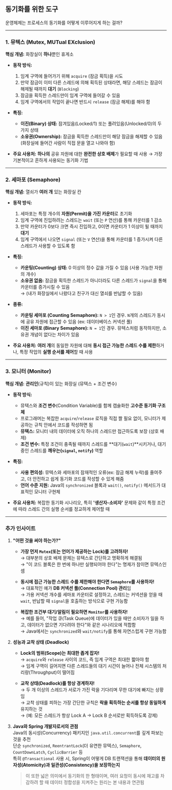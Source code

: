 ## 동기화를 위한 도구

운영체제는 프로세스의 동기화를 어떻게 이루어지게 하는 걸까?

---

### **1. 뮤텍스 (Mutex, MUTual EXclusion)**

**핵심 개념:** 화장실이 **하나**뿐인 휴게소

* **동작 방식:**
  1. 임계 구역에 들어가기 위해 `acquire` (잠금 획득)을 시도
  2. 만약 잠금이 이미 다른 스레드에 의해 획득된 상태라면, 해당 스레드는 잠금이 해제될 때까지 **대기** (`Blocking`)
  3. 잠금을 획득한 스레드만이 임계 구역에 들어갈 수 있음
  4. 임계 구역에서의 작업이 끝나면 반드시 `release` (잠금 해제)를 해야 함
     
* **특징:**
    * **이진(Binary) 상태:** 잠겨있음(Locked/1) 또는 풀려있음(Unlocked/0)의 두 가지 상태
    * **소유권(Ownership):** 잠금을 획득한 스레드만이 해당 잠금을 해제할 수 있음 (화장실에 들어간 사람이 직접 문을 열고 나와야 함)
      
* **주요 사용처:** **하나의** 공유 자원에 대한 **완전한 상호 배제**가 필요할 때 사용 → 가장 기본적이고 흔하게 사용되는 동기화 기법

---

### **2. 세마포 (Semaphore)**

**핵심 개념:** 열쇠가 **여러 개** 있는 화장실 칸

* **동작 방식:**
  1. 세마포는 특정 개수의 **자원(Permit)을 가진 카운터**로 초기화
  2. 임계 구역에 진입하려는 스레드는 `wait` (또는 `P` 연산)를 통해 카운터를 1 감소
  3. 만약 카운터가 0보다 크면 즉시 진입하고, 0이면 카운터가 1 이상이 될 때까지 **대기**
  4. 임계 구역에서 나오면 `signal` (또는 `V` 연산)을 통해 카운터를 1 증가시켜 다른 스레드가 사용할 수 있도록 함
     
* **특징:**
    * **카운팅(Counting) 상태:** 0 이상의 정수 값을 가질 수 있음 (사용 가능한 자원의 개수)
    * **소유권 없음:** 잠금을 획득한 스레드가 아니더라도 다른 스레드가 `signal`을 통해 카운터를 증가시킬 수 있음  
      → (내가 화장실에서 나왔다고 친구가 대신 열쇠를 반납할 수 있음)
      
* **종류:**
    * **카운팅 세마포 (Counting Semaphore):** `N > 1`인 경우. `N`개의 스레드가 동시에 공유 자원에 접근할 수 있음 (ex: 데이터베이스 커넥션 풀)
    * **이진 세마포 (Binary Semaphore):** `N = 1`인 경우. 뮤텍스처럼 동작하지만, 소유권 개념이 없다는 차이가 있음
      
* **주요 사용처:** **여러 개**의 동일한 자원에 대해 **동시 접근 가능한 스레드 수를 제한**하거나, 특정 작업의 **실행 순서를 제어**할 때 사용

---

### **3. 모니터 (Monitor)**

**핵심 개념:** **관리인**(규칙)이 있는 화장실 (뮤텍스 + 조건 변수)

* **동작 방식:**
    * 뮤텍스와 **조건 변수**(Condition Variable)를 함께 캡슐화한 **고수준 동기화 구조체**
    * 프로그래머는 복잡한 `acquire`/`release` 로직을 직접 짤 필요 없이, 모니터가 제공하는 규칙 안에서 코드를 작성하면 됨
    * **뮤텍스:** 모니터 내의 데이터에 오직 하나의 스레드만 접근하도록 보장 (상호 배제)
    * **조건 변수:** 특정 조건이 충족될 때까지 스레드를 **대기(`wait`)**시키거나, 대기 중인 스레드를 **깨우는(`signal`, `notify`)** 역할
      
* **특징:**
    * **사용 편의성:** 뮤텍스와 세마포의 잠재적인 오류(ex: 잠금 해제 누락)를 줄여주고, 더 안전하고 쉽게 동기화 코드를 작성할 수 있게 해줌
    * **언어 수준 지원:** Java의 `synchronized` 블록과 `wait()`, `notify()` 메서드가 대표적인 모니터 구현체
      
* **주요 사용처:** 복잡한 동기화 시나리오, 특히 **'생산자-소비자'** 문제와 같이 특정 조건에 따라 스레드 간의 실행 순서를 정교하게 제어할 때

---

### **추가 인사이트**

1.  **"어떤 것을 써야 하는가?"**
    * **가장 먼저 `Mutex`(또는 언어가 제공하는 Lock)를 고려하자!**  
      → 대부분의 상호 배제 문제는 뮤텍스로 간단하고 명확하게 해결됨  
      → "이 코드 블록은 한 번에 하나만 실행되어야 한다"는 명제가 참이면 뮤텍스인 셈  
      
    * **동시에 접근 가능한 스레드 수를 제한해야 한다면 `Semaphore`를 사용하자!**  
      → 대표적인 예가 **DB 커넥션 풀(Connection Pool) 관리**임  
      → 가용 커넥션 개수를 세마포 카운터로 설정하고, 스레드는 커넥션을 얻을 때 `wait`, 반납할 때 `signal`을 호출하는 방식으로 구현 가능함  
      
    * **복잡한 조건부 대기/알림이 필요하면 `Monitor`를 사용하자!**  
      → 예를 들어, "작업 큐(Task Queue)에 데이터가 있을 때만 소비자가 일을 하고, 데이터가 없으면 기다려야 한다"와 같은 시나리오에 적합함  
      → Java에서는 `synchronized`와 `wait/notify`를 통해 자연스럽게 구현 가능함

2.  **성능과 교착 상태 (Deadlock)**
    * **Lock의 범위(Scope)는 최대한 좁게 잡자!**  
      → `acquire`와 `release` 사이의 코드, 즉 임계 구역은 최대한 짧아야 함  
      → 임계 구역이 길어지면 다른 스레드들의 대기 시간이 늘어나 전체 시스템의 처리량(Throughput)이 떨어짐 
      
    * **교착 상태(Deadlock)를 항상 경계하자!**  
      → 두 개 이상의 스레드가 서로가 가진 락을 기다리며 무한 대기에 빠지는 상황임  
      → 교착 상태를 피하는 가장 간단한 규칙은 **락을 획득하는 순서를 항상 동일하게** 유지하는 것  
      → (예: 모든 스레드가 항상 Lock A -> Lock B 순서로만 획득하도록 강제)

3.  **Java와 Spring 개발자로서의 관점**  
    Java의 동시성(Concurrency) 패키지인 `java.util.concurrent`를 깊게 파보는 것을 추천  
    단순 `synchronized`, `ReentrantLock`(더 유연한 뮤텍스), `Semaphore`, `CountDownLatch`, `CyclicBarrier` 등  
    특히 `@Transactional` 사용 시, Spring이 어떻게 DB 트랜잭션을 통해 **데이터의 원자성(Atomicity)과 일관성(Consistency)을 보장하는지**  
    > 이 또한 넓은 의미에서 동기화의 한 형태이며, 여러 요청이 동시에 재고를 차감하려 할 때 데이터 정합성을 지켜주는 원리는 본 내용과 연관됨
